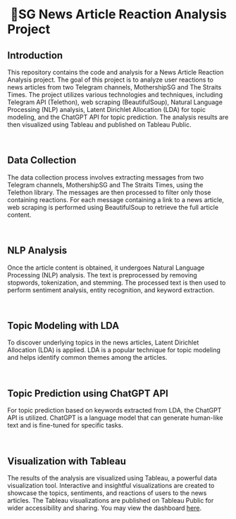 <h1 style="text-align: left;">&nbsp;📰SG News Article Reaction Analysis Project</h1><h2 style="text-align: left;">Introduction</h2><p>This repository contains the code and analysis for a News Article Reaction Analysis project. The goal of this project is to analyze user reactions to news articles from two Telegram channels, MothershipSG and The Straits Times. The project utilizes various technologies and techniques, including Telegram API (Telethon), web scraping (BeautifulSoup), Natural Language Processing (NLP) analysis, Latent Dirichlet Allocation (LDA) for topic modeling, and the ChatGPT API for topic prediction. The analysis results are then visualized using Tableau and published on Tableau Public.</p><p><br /></p><h2 style="text-align: left;">Data Collection</h2><p>The data collection process involves extracting messages from two Telegram channels, MothershipSG and The Straits Times, using the Telethon library. The messages are then processed to filter only those containing reactions. For each message containing a link to a news article, web scraping is performed using BeautifulSoup to retrieve the full article content.</p><p><br /></p><h2 style="text-align: left;">NLP Analysis</h2><p>Once the article content is obtained, it undergoes Natural Language Processing (NLP) analysis. The text is preprocessed by removing stopwords, tokenization, and stemming. The processed text is then used to perform sentiment analysis, entity recognition, and keyword extraction.</p><p><br /></p><h2 style="text-align: left;">Topic Modeling with LDA</h2><p>To discover underlying topics in the news articles, Latent Dirichlet Allocation (LDA) is applied. LDA is a popular technique for topic modeling and helps identify common themes among the articles.</p><p><br /></p><h2 style="text-align: left;">Topic Prediction using ChatGPT API</h2><p>For topic prediction based on keywords extracted from LDA, the ChatGPT API is utilized. ChatGPT is a language model that can generate human-like text and is fine-tuned for specific tasks.</p><p><br /></p><h2 style="text-align: left;">Visualization with Tableau</h2><p>The results of the analysis are visualized using Tableau, a powerful data visualization tool. Interactive and insightful visualizations are created to showcase the topics, sentiments, and reactions of users to the news articles. The Tableau visualizations are published on Tableau Public for wider accessibility and sharing. You may view the dashboard <a href="https://public.tableau.com/app/profile/altheaxcvii/viz/SGNewsReactionAnalysis/SGNewsReactionAnalysis" target="_blank">here</a>.</p>
